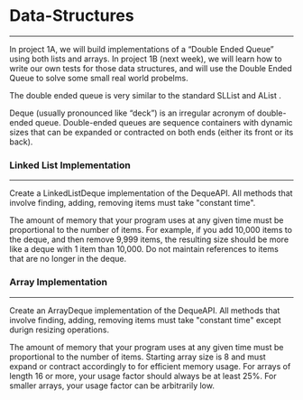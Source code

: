 # Data-Structures
----

In project 1A, we will build implementations of a “Double Ended Queue” using both lists and arrays. In project 1B (next week), we will learn how to write our own tests for those data structures, and will use the Double Ended Queue to solve some small real world probelms.

The double ended queue is very similar to the standard SLList and AList . 

 Deque (usually pronounced like “deck”) is an irregular acronym of double-ended queue. Double-ended queues are sequence containers with dynamic sizes that can be expanded or contracted on both ends (either its front or its back).


### Linked List Implementation
----
Create a LinkedListDeque implementation of the DequeAPI. All methods that involve finding, adding, removing items must take "constant time".

The amount of memory that your program uses at any given time must be proportional to the number of items. For example, if you add 10,000 items to the deque, and then remove 9,999 items, the resulting size should be more like a deque with 1 item than 10,000. Do not maintain references to items that are no longer in the deque.



### Array Implementation
----

Create an ArrayDeque implementation of the DequeAPI. All methods that involve finding, adding, removing items must take "constant time" except durign resizing operations. 

The amount of memory that your program uses at any given time must be proportional to the number of items. Starting array size is 8 and must expand or contract accordingly to for efficient memory usage. For arrays of length 16 or more, your usage factor should always be at least 25%. For smaller arrays, your usage factor can be arbitrarily low.
